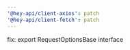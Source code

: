 ```yaml
---
'@hey-api/client-axios': patch
'@hey-api/client-fetch': patch
---
```


fix: export RequestOptionsBase interface
